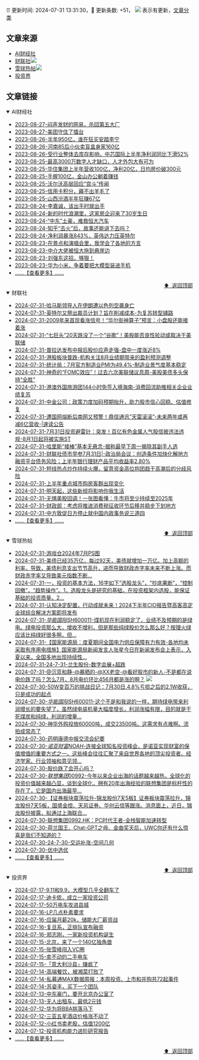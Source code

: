 ##

:alarm_clock: 更新时间: 2024-07-31 13:31:30，:rocket: 更新条数: +51， ![](/assets/dot.png) 表示有更新，[文章分类](/TAGS.md)

## 文章来源

- [AI财经社](#ai财经社)  
- [财联社](#财联社)![](/assets/dot.png)   
- [雪球热帖](#雪球热帖)![](/assets/dot.png)   
- [投资界](#投资界)  

## 文章链接

<details open>
<summary id="ai财经社">
 AI财经社
</summary>


- [2023-08-27-闷声发财的网易，杀回第五大厂](https://www.aicaijing.com.cn/article/18610)  
- [2023-08-27-美团守住了擂台](https://www.aicaijing.com.cn/article/18611)  
- [2023-08-26-半年950亿，谁在狂买安踏李宁](https://www.aicaijing.com.cn/article/18607)  
- [2023-08-26-河南85后小伙卖盲盒身家160亿](https://www.aicaijing.com.cn/article/18608)  
- [2023-08-26-受行业整体去库存影响，中芯国际上半年净利润同比下滑52%](https://www.aicaijing.com.cn/article/18609)  
- [2023-08-25-最高3000万数字人才缺口，人才外包大有可为](https://www.aicaijing.com.cn/article/18601)  
- [2023-08-25-华住集团上半年营收100亿，净利20亿，日均房价破300元](https://www.aicaijing.com.cn/article/18602)  
- [2023-08-25-手握100亿，金山办公躺着赚钱](https://www.aicaijing.com.cn/article/18603)  
- [2023-08-25-沃尔沃高层回应“宫斗”传闻](https://www.aicaijing.com.cn/article/18604)  
- [2023-08-25-信用卡积分，薅不出羊毛了](https://www.aicaijing.com.cn/article/18605)  
- [2023-08-25-山西汾酒半年狂赚67亿](https://www.aicaijing.com.cn/article/18606)  
- [2023-08-24-李嘉诚，该出手时就出手](https://www.aicaijing.com.cn/article/18596)  
- [2023-08-24-新的时代浪潮里，这家房企迎来了30岁生日](https://www.aicaijing.com.cn/article/18597)  
- [2023-08-24-“中东”土豪，难救恒大汽车](https://www.aicaijing.com.cn/article/18598)  
- [2023-08-24-知乎“去火”后，故事还能讲下去吗？](https://www.aicaijing.com.cn/article/18599)  
- [2023-08-24-净利润暴涨843%，英伟达力压英特尔](https://www.aicaijing.com.cn/article/18600)  
- [2023-08-23-在景点和演唱会里，我学会了各地的方言](https://www.aicaijing.com.cn/article/18591)  
- [2023-08-23-中介大佬被恒大拖到悬崖边](https://www.aicaijing.com.cn/article/18592)  
- [2023-08-23-刘强东这招，够狠！](https://www.aicaijing.com.cn/article/18593)  
- [2023-08-23-华为小米，争着要把大模型装进手机](https://www.aicaijing.com.cn/article/18594)  
- [......【查看更多】......](/details/AI财经社.md)

<div align="right"><a href="#文章来源">⬆ &nbsp;返回顶部</a></div>
</details>

<details open>
<summary id="财联社">
 财联社
</summary>


- [2024-07-31-哈马斯领导人在伊朗遭以色列空袭身亡](https://www.cls.cn/detail/1749291)  
- [2024-07-31-英特尔又祭出裁员计划？旨在削减成本-为复苏转型铺路](https://www.cls.cn/detail/1749247)  
- [2024-07-31-2009年来首现看涨信号！“华尔街神算子”预言：小盘股还能接着涨](https://www.cls.cn/detail/1749250)  
- [2024-07-31-“七巨头”20天跌没了一个“谷歌”！美股能否良性轮动或取决于美联储](https://www.cls.cn/detail/1749222)  
- [2024-07-31-普拉达发布中报后股价应声走强-盘中一度涨近8%](https://www.cls.cn/detail/1749211)  
- [2024-07-31-港股板块普跌-机构关注8月业绩期带来的盈利预测调整](https://www.cls.cn/detail/1747987)  
- [2024-07-31-统计局：7月官方制造业PMI为49.4%-制造业景气度基本稳定](https://www.cls.cn/detail/1749102)  
- [2024-07-31-神奇的“FOMC效应”！过去六次美联储议息周-美股美债多头保持“全胜”](https://www.cls.cn/detail/1749085)  
- [2024-07-31-港澳外国旅游团144小时免签入境海南-消费回流助推相关企业业绩复苏](https://www.cls.cn/detail/1749046)  
- [2024-07-31-中金公司：政策力度加码预期抬升，助力股市信心回稳、估值修复](https://www.cls.cn/detail/1749059)  
- [2024-07-31-遭国网熔断后南网又预警！鼎信通讯“天雷滚滚”-未来两年或再减6亿营收-|速读公告](https://www.cls.cn/detail/1749062)  
- [2024-07-31-7月31日投资避雷针：突发！百亿有色金属人气股信披违法违规-8月1日起将被实施ST](https://www.cls.cn/detail/1749063)  
- [2024-07-31-哈里斯“接棒”基本无悬念-据称最早下周一揭晓其副手人选](https://www.cls.cn/detail/1749065)  
- [2024-07-31-财联社债市早参7月31日|-政治局会议：创造条件加快化解地方融资平台债务风险；上半年银行理财产品平均收益率2.80%](https://www.cls.cn/detail/1749066)  
- [2024-07-31-短线热点炒作持续火爆，留意资金高位抱团趋于高潮后的分歧风险](https://www.cls.cn/detail/1749118)  
- [2024-07-31-上半年重点城市购房客群出现变化](https://www.cls.cn/detail/1749142)  
- [2024-07-31-明天起，这些新规将影响你我生活](https://www.cls.cn/detail/1749117)  
- [2024-07-31-无惧美股回调！一张图看懂：牛市将至少持续至2025年](https://www.cls.cn/detail/1749136)  
- [2024-07-31-财政部：考虑将推进消费税征收环节后移并稳步下划地方](https://www.cls.cn/detail/1749193)  
- [2024-07-31-中方敦促日方停止就中国内政事务说三道四](https://www.cls.cn/detail/1749228)  
- [......【查看更多】......](/details/财联社.md)

<div align="right"><a href="#文章来源">⬆ &nbsp;返回顶部</a></div>
</details>

<details open>
<summary id="雪球热帖">
 雪球热帖
</summary>


- [2024-07-31-游戏仓2024年7月PS图](https://xueqiu.com/8790885129/299436227)  
- [2024-07-31-美债已经35万亿，每过92天，美债就增加一万亿。加上高额的利率，导致，美债利息支出节节高升，进而导致财政赤字率未来不断上涨。而财政赤字率又导致美元指数不断...](https://xueqiu.com/6451611049/299405012)  
- [2024-07-31-一，投资的基本方法，16字如下”选股龙头”，“抄底果断”，“控制回撤”，“趋势操作”。1，选股龙头是研究的基础，在投资框架内选股，能保证基础的投资质量。2...](https://xueqiu.com/7123126150/299429752)  
- [2024-07-31-认知决定配置，行动成就未来！2024下半年CIO报告暨高客高定全球综合解决方案即将发布](https://xueqiu.com/9747525124/299423463)  
- [2024-07-31-$华能国际SH600011$-煤机现在利润稳定了，业绩不及预期的是绿电。绿电投资那么大，增收不增利，但是那些纯绿股价怎么那么好？按理火绿应该比纯绿好很多啊，但...](https://xueqiu.com/2241249492/299355762)  
- [2024-07-31-【国家能源局：度夏期间全国电力供应保障有力有效-各地均未采取有序用电措施】国家能源局新闻发言人张星今日在新闻发布会上表示，入夏以来，全国多地出现持续性...](https://xueqiu.com/5124430882/299408857)  
- [2024-07-31-24-7-31-兰生股份-数字会展+超跌](https://xueqiu.com/8772786299/299441955)  
- [2024-07-31-@沉蓝和静-@暴晒的-@XX老空-@看好股市的新人-不是都在说电价跌了吗？怎么7月，8月电价环比456月都是涨的啊？](https://xueqiu.com/2241249492/299453629) ![](/assets/new.png)  
- [2024-07-30-50W变百万的挑战日记：7月30日,4.8%亏损之后的2.1W收获，只是成功的起点](https://xueqiu.com/5733814324/299310291)  
- [2024-07-30-$华能国际SH600011$-这个不是和我说的一样，期待绿电带来利润增长的要失望了，虽然绿电装机量大幅度增长，利润涨幅有限，目的就是干死煤炭和纯绿，利润的增量...](https://xueqiu.com/8681138960/299322172)  
- [2024-07-30-神华外购投放60000吨，成交23500吨。这需求有点难啊。流拍成常态了](https://xueqiu.com/2241249492/299290143)  
- [2024-07-30-药明康德中报交流会纪要](https://xueqiu.com/2864315423/299218390)  
- [2024-07-30-$诺亚财富NOAH$-连接全球知名投资峰会，是诺亚实现财富的保值增值的重要方式之一。这些峰会往往汇聚了来自世界各地的顶尖投资者、经济学家、行业领袖和意见领...](https://xueqiu.com/5404882558/299233560)  
- [2024-07-30-股价跌了会开心吗？](https://xueqiu.com/6895797166/299267010)  
- [2024-07-30-$联想集团00992$-今年以来企业出海的话题越来越热，全球化的投资价值越来越凸显，谈到全球化，拥有20年出海经验的联想集团是标杆性的存在了，它是国内出海最早...](https://xueqiu.com/3422302130/299230584)  
- [2024-07-30-【证券板块震荡拉升-锦龙股份7天5板】证券板块震荡拉升，锦龙股份7天5板，国盛金控、天风证券、华创云信等跟涨。消息面上，近日，锦龙股份披露，拟通过上海联合...](https://xueqiu.com/5124430882/299240635)  
- [2024-07-30-联想集团0992.HK：PC时代王者-全栈智能加速转型](https://xueqiu.com/9468584913/299264113)  
- [2024-07-30-荷兰国王、Chat-GPT之母、金曲奖天后，UWC你还有什么惊喜是我们不知道的？](https://xueqiu.com/9199209149/299288774)  
- [2024-07-30-24-7-30-交运补涨-空间几何](https://xueqiu.com/8772786299/299293613)  
- [2024-07-30-优中选优](https://xueqiu.com/9518372158/299302471)  
- [......【查看更多】......](/details/雪球热帖.md)

<div align="right"><a href="#文章来源">⬆ &nbsp;返回顶部</a></div>
</details>

<details open>
<summary id="投资界">
 投资界
</summary>


- [2024-07-17-9.11和9.9，大模型几乎全翻车了](https://posts.careerengine.us/p/6697778c44726b29bffa3a09)  
- [2024-07-17-迪卡侬，成立一家投资公司](https://posts.careerengine.us/p/6697778c44726b29bffa3a01)  
- [2024-07-17-50万电车攻进县城](https://posts.careerengine.us/p/6697779c831e1d29eea44253)  
- [2024-07-16-LP几点朴素要求](https://posts.careerengine.us/p/669636a8720ed522248054dc)  
- [2024-07-16-应届月薪20k，储能大厂薪资战](https://posts.careerengine.us/p/669636a8720ed522248054d4)  
- [2024-07-16-复旦系，正排队宣布融资](https://posts.careerengine.us/p/66963699cb38e136a496986c)  
- [2024-07-16-郑志刚，一家新投资机构诞生](https://posts.careerengine.us/p/66963699cb38e136a4969874)  
- [2024-07-15-北京，来了一个140亿独角兽](https://posts.careerengine.us/p/6694db59a0c3ac562b61f9af)  
- [2024-07-15-张雪峰闯入VC圈](https://posts.careerengine.us/p/6694db59a0c3ac562b61f9b7)  
- [2024-07-15-卖不动的二手电车](https://posts.careerengine.us/p/6694db6836b2f1565d9b541a)  
- [2024-07-15-「意大利沙县」赚疯了](https://posts.careerengine.us/p/6694db6836b2f1565d9b5422)  
- [2024-07-14-高端餐饮，被湘菜打败了](https://posts.careerengine.us/p/6693862333c6e710d0bf9dc4)  
- [2024-07-14-私募通MAX数据周报：本周投资、上市和并购共72起事件](https://posts.careerengine.us/p/6693862333c6e710d0bf9dcc)  
- [2024-07-14-苏姿丰，买下一个团队](https://posts.careerengine.us/p/6693861481427510b2b9c123)  
- [2024-07-13-中东豪门，要开北京办公室了](https://posts.careerengine.us/p/66922794a876f80d113b51fe)  
- [2024-07-13-无人出租车，最低2元钱](https://posts.careerengine.us/p/669227b82202ae0dfac5d713)  
- [2024-07-12-华为将BBA挑落马下](https://posts.careerengine.us/p/6690a6c68082df14ead7eaac)  
- [2024-07-12-三亚五星酒店价格涨不动了](https://posts.careerengine.us/p/6690a6c68082df14ead7eaa4)  
- [2024-07-12-小红书卖老股，估值1200亿](https://posts.careerengine.us/p/6690a6b756b00014bcc00e8f)  
- [2024-07-12-投资机构能力进阶研究报告](https://posts.careerengine.us/p/6690a6b756b00014bcc00e87)  
- [......【查看更多】......](/details/投资界.md)

<div align="right"><a href="#文章来源">⬆ &nbsp;返回顶部</a></div>
</details>
